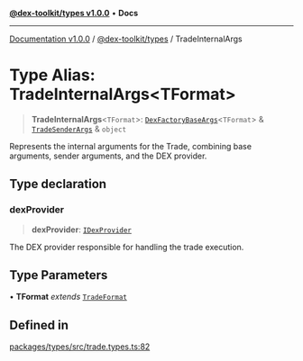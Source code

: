 [**@dex-toolkit/types v1.0.0**](../README.md) • **Docs**

***

[Documentation v1.0.0](../../../packages.md) / [@dex-toolkit/types](../README.md) / TradeInternalArgs

# Type Alias: TradeInternalArgs\<TFormat\>

> **TradeInternalArgs**\<`TFormat`\>: [`DexFactoryBaseArgs`](DexFactoryBaseArgs.md)\<`TFormat`\> & [`TradeSenderArgs`](TradeSenderArgs.md) & `object`

Represents the internal arguments for the Trade, combining base arguments, sender arguments, and the DEX provider.

## Type declaration

### dexProvider

> **dexProvider**: [`IDexProvider`](../interfaces/IDexProvider.md)

The DEX provider responsible for handling the trade execution.

## Type Parameters

• **TFormat** *extends* [`TradeFormat`](TradeFormat.md)

## Defined in

[packages/types/src/trade.types.ts:82](https://github.com/niZmosis/dex-toolkit/blob/3d8b41b44787b30fbea5de3ab4737662ffb61bc8/packages/types/src/trade.types.ts#L82)

